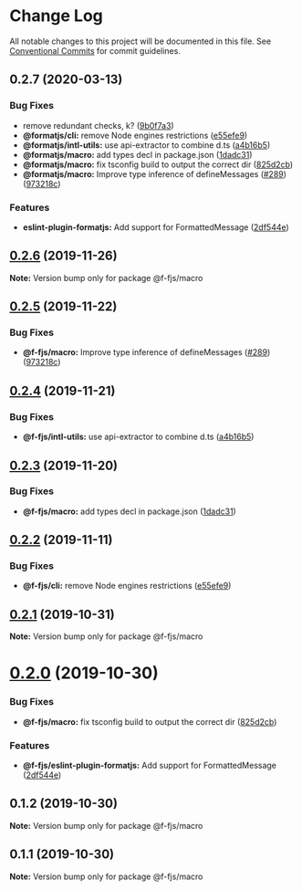 # Change Log

All notable changes to this project will be documented in this file.
See [Conventional Commits](https://conventionalcommits.org) for commit guidelines.

## 0.2.7 (2020-03-13)


### Bug Fixes

* remove redundant checks, k? ([9b0f7a3](https://github.com/formatjs/formatjs/commit/9b0f7a3adea8af97c969b29efd2c6294e2edeb2c))
* **@formatjs/cli:** remove Node engines restrictions ([e55efe9](https://github.com/formatjs/formatjs/commit/e55efe90edc8859b89978b2b8bd99c41c17c291f))
* **@formatjs/intl-utils:** use api-extractor to combine d.ts ([a4b16b5](https://github.com/formatjs/formatjs/commit/a4b16b54f7cee23673701d285fffc6401536e926))
* **@formatjs/macro:** add types decl in package.json ([1dadc31](https://github.com/formatjs/formatjs/commit/1dadc31e9fed8c551971cd6565410b3f900da567))
* **@formatjs/macro:** fix tsconfig build to output the correct dir ([825d2cb](https://github.com/formatjs/formatjs/commit/825d2cb035b76276be259fbff08e0bf456203207))
* **@formatjs/macro:** Improve type inference of defineMessages ([#289](https://github.com/formatjs/formatjs/issues/289)) ([973218c](https://github.com/formatjs/formatjs/commit/973218c24b4c697d00fabab197a4177f4b356e71))


### Features

* **eslint-plugin-formatjs:** Add support for FormattedMessage ([2df544e](https://github.com/formatjs/formatjs/commit/2df544e6b56d314460204f3f6f11003b57eda47e))






## [0.2.6](https://github.com/formatjs/formatjs/compare/@f-fjs/macro@0.2.5...@f-fjs/macro@0.2.6) (2019-11-26)

**Note:** Version bump only for package @f-fjs/macro





## [0.2.5](https://github.com/formatjs/formatjs/compare/@f-fjs/macro@0.2.4...@f-fjs/macro@0.2.5) (2019-11-22)


### Bug Fixes

* **@f-fjs/macro:** Improve type inference of defineMessages ([#289](https://github.com/formatjs/formatjs/issues/289)) ([973218c](https://github.com/formatjs/formatjs/commit/973218c24b4c697d00fabab197a4177f4b356e71))





## [0.2.4](https://github.com/formatjs/formatjs/compare/@f-fjs/macro@0.2.3...@f-fjs/macro@0.2.4) (2019-11-21)


### Bug Fixes

* **@f-fjs/intl-utils:** use api-extractor to combine d.ts ([a4b16b5](https://github.com/formatjs/formatjs/commit/a4b16b54f7cee23673701d285fffc6401536e926))





## [0.2.3](https://github.com/formatjs/formatjs/compare/@f-fjs/macro@0.2.2...@f-fjs/macro@0.2.3) (2019-11-20)


### Bug Fixes

* **@f-fjs/macro:** add types decl in package.json ([1dadc31](https://github.com/formatjs/formatjs/commit/1dadc31e9fed8c551971cd6565410b3f900da567))





## [0.2.2](https://github.com/formatjs/formatjs/compare/@f-fjs/macro@0.2.1...@f-fjs/macro@0.2.2) (2019-11-11)


### Bug Fixes

* **@f-fjs/cli:** remove Node engines restrictions ([e55efe9](https://github.com/formatjs/formatjs/commit/e55efe90edc8859b89978b2b8bd99c41c17c291f))





## [0.2.1](https://github.com/formatjs/formatjs/compare/@f-fjs/macro@0.2.0...@f-fjs/macro@0.2.1) (2019-10-31)

**Note:** Version bump only for package @f-fjs/macro





# [0.2.0](https://github.com/formatjs/formatjs/compare/@f-fjs/macro@0.1.2...@f-fjs/macro@0.2.0) (2019-10-30)


### Bug Fixes

* **@f-fjs/macro:** fix tsconfig build to output the correct dir ([825d2cb](https://github.com/formatjs/formatjs/commit/825d2cb035b76276be259fbff08e0bf456203207))


### Features

* **@f-fjs/eslint-plugin-formatjs:** Add support for FormattedMessage ([2df544e](https://github.com/formatjs/formatjs/commit/2df544e6b56d314460204f3f6f11003b57eda47e))





## 0.1.2 (2019-10-30)

**Note:** Version bump only for package @f-fjs/macro





## 0.1.1 (2019-10-30)

**Note:** Version bump only for package @f-fjs/macro

